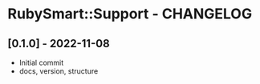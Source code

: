 # RubySmart::Support - CHANGELOG

## [0.1.0] - 2022-11-08
* Initial commit
* docs, version, structure
